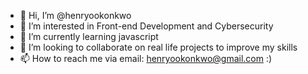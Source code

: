 - 👋 Hi, I’m @henryookonkwo
- 👀 I’m interested in Front-end Development and Cybersecurity 
- 🌱 I’m currently learning javascript
- 💞️ I’m looking to collaborate on real life projects to improve my skills
- 📫 How to reach me via email: henryookonkwo@gmail.com :) 

<!---
henryookonkwo/henryookonkwo is a ✨ special ✨ repository because its `README.md` (this file) appears on your GitHub profile.
You can click the Preview link to take a look at your changes.
--->
